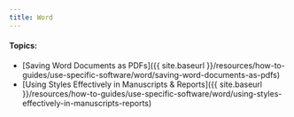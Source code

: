 ```yaml
---
title: Word
---
```




#### Topics:

- [Saving Word Documents as PDFs]({{ site.baseurl }}/resources/how-to-guides/use-specific-software/word/saving-word-documents-as-pdfs)
- [Using Styles Effectively in Manuscripts & Reports]({{ site.baseurl }}/resources/how-to-guides/use-specific-software/word/using-styles-effectively-in-manuscripts-reports)

